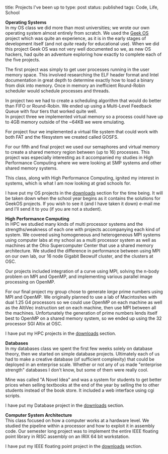 title: Projects I've been up to
type: post
status: published
tags: Code, Life, School


**Operating Systems**  
In my OS class we did more than most universities; we wrote our own operating system almost entirely from scratch. We used the [Geek OS](//geekos.sourceforge.net/") project which was quite an experience, as it is in the early stages of development itself (and not _quite_ ready for educational use). When we did this project Geek OS was not very well documented so we, as new OS hackers, had quite an adventure exploring how exactly to complete each of the five projects.

The first project was simply to get user processes running in the user memory space. This involved researching the ELF header format and Intel documentation in great depth to determine exactly how to load a binary from disk into memory. Once in memory an inefficient Round-Robin scheduler would schedule processes and threads.

In project two we had to create a scheduling algorithm that would do better than FIFO or Round-Robin. We ended up using a Multi-Level Feedback Queue with four tiers that worked quite well.  
In project three we implemented virtual memory so a process could have up to 4GB memory outside of the ~64KB we were emulating.

For project four we implemented a virtual file system that could work with both FAT and the filesystem we created called GOSFS.

For our fifth and final project we used our semaphores and virtual memory to create a shared memory region between (up to 16) processes. This project was especially interesting as it accompanied my studies in High Performance Computing where we were looking at SMP systems and other shared memory systems.

This class, along with High Performance Computing, ignited my interest in systems, which is what I am now looking at grad schools for.

I have put my OS projects in the [downloads](http://infimp.net/AdamHitchcock/download.php) section for the time being. It will be taken down when the school year begins as it contains the solutions for GeekOS projects. If you wish to see it (and I have taken it down) e-mail me and I'll send it to you (if you are not a student).

**High Performance Computing**  
In HPC we studied many kinds of multi processor systems and the strengths/weakness of each one with projects accompanying each kind of system. We covered using homogeneous and heterogeneous MPI systems using computer labs at my school as a multi processor system as well as machines at the Ohio Supercomputer Center that use a shared memory architecture. We studied the difference in performance between using MPI on our own lab, our 16 node Gigabit Beowulf cluster, and the clusters at OSC.

Our projects included integration of a curve using MPI, solving the n-body problem on MPI and OpenMP, and implementing various parallel image processing on OpenMP.

For our final project my group chose to generate _large_ prime numbers using MPI and OpenMP. We originally planned to use a lab of Macintoshes with dual 1.25 G4 processors so we could use OpenMP on each machine as well as the AltiVec instruction set on each machine, then use MPI between all the machines. Unfortunately the generation of prime numbers lends itself best to OpenMP on a shared memory system, so we ended up using the 32 processor SGI Altix at OSC.

I have put my HPC projects in the [downloads](http://infimp.net/AdamHitchcock/download.php) section.

**Databases**  
In my databases class we spent the first few weeks solely on database theory, then we started on simple database projects. Ultimately each of us had to make a creative database (of sufficient complexity) that could be deployed in an enterprise scale. Whether or not any of us made "enterprise strength" databases I don't know, but some of them were really cool.

Mine was called "A Novel Idea" and was a system for students to get better prices when selling textbooks at the end of the year by selling the to other students instead of the book store. It included a web interface using cgi scripts.

I have put my Database project in the [downloads](http://infimp.net/AdamHitchcock/download.php) section.

**Computer System Architecture**  
This class focused on how a computer works at a hardware level. We studied the pipeline within a processor and how to exploit it in assembly code. Our semester long project was to implement the entire IEEE floating point library in RISC assembly on an IRIX 64 bit workstation.

I have put my IEEE floating point project in the [downloads](http://infimp.net/AdamHitchcock/download.php) section.

